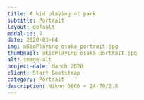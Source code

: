 ```yaml
---
title: A kid playing at park
subtitle: Portrait
layout: default
modal-id: 7
date: 2020-03-04
img: aKidPlaying_osaka_portrait.jpg
thumbnail: aKidPlaying_osaka_portrait.jpg
alt: image-alt
project-date: March 2020
client: Start Bootstrap
category: Portrait
description: Nikon D800 + 24-70/2.8
---
```

